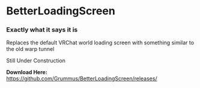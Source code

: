 # BetterLoadingScreen
### Exactly what it says it is

Replaces the default VRChat world loading screen with something similar to the old warp tunnel

Still Under Construction


**Download Here:**  
https://github.com/Grummus/BetterLoadingScreen/releases/

